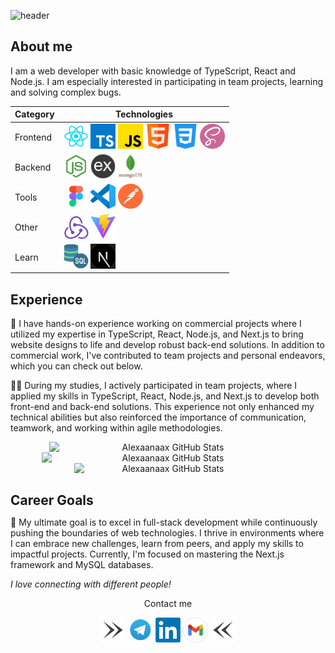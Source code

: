 ![header](https://capsule-render.vercel.app/api?type=wave&height=332&text=👋Hi%20,%20I'm%20Oleksandr!&reversal=false)

## About me

I am a web developer with basic knowledge of TypeScript, React and Node.js. I am especially interested in participating in team projects, learning and solving complex bugs.

<div style="margin-bottom: 20px">
<div align="center">
  <table style="display=block;">
    <thead>
      <tr>
        <th>Category</th>
        <th>Technologies</th>
      </tr>
    </thead>
    <tbody>
      <tr>
        <td>Frontend</td>
        <td>
          <a href="https://reactjs.org/" title="React" target="_blank"><img src="icons/react.png" width="40" alt="React" /></a>
          <a href="https://www.typescriptlang.org/" title="TypeScript" target="_blank"><img src="icons/typescript.png" width="40" alt="TypeScript" /></a>
          <a href="https://www.javascript.com/" title="JavaScript" target="_blank"><img src="icons/js.png" width="40" alt="JavaScript" /></a>
          <a href="https://html.com/" title="HTML" target="_blank"><img src="icons/html.png" width="40" alt="HTML" /></a>
          <a href="https://css.in.ua/" title="CSS" target="_blank"><img src="icons/css.png" width="40" alt="CSS" /></a>
          <a href="https://sass-lang.com/" title="SASS" target="_blank"><img src="icons/sass.png" width="40" alt="SASS" /></a>
        </td>
      </tr>
      <tr>
        <td>Backend</td>
        <td>
          <a href="https://nodejs.org/en" title="Node.js" target="_blank"><img src="icons/node.png" width="40" alt="Node.js" /></a>
          <a href="https://expressjs.com/ru/" title="Express" target="_blank"><img src="icons/express.png" width="40" alt="Express" /></a>
          <a href="https://www.mongodb.com/" title="MongoDB" target="_blank"><img src="icons/mongodb.png" height="40" width="40" alt="MongoDB" /></a>
        </td>
      </tr>
      <tr>
        <td>Tools</td>
        <td>
          <a href="https://www.figma.com/" title="Figma" target="_blank"><img src="icons/figma.png" width="40" alt="Figma" /></a>
          <a href="https://code.visualstudio.com/" title="VSCode" target="_blank"><img src="icons/vsCode.png" width="40" alt="VSCode" /></a>
          <a href="https://www.postman.com/" title="Postman" target="_blank"><img src="icons/postman.png" width="40" alt="Postman" /></a>
        </td>
      </tr>
      <tr>
        <td>Other</td>
        <td>
          <a href="https://redux.js.org/" title="Redux" target="_blank"><img src="icons/redux.png" width="40" alt="Redux" /></a>
          <a href="https://vitejs.dev/" title="Vite" target="_blank"><img src="icons/vite.png" width="40" alt="Vite" /></a>
        </td>
      </tr>
      <tr>
        <td>Learn</td>
        <td>
          <a href="https://www.mysql.com/" title="MySQL" target="_blank"><img src="icons/sql.png" width="40" alt="MySQL" /></a>
          <a href="https://nextjs.org/" title="Next" target="_blank"><img src="icons/next.png" width="40" alt="Next" /></a>
        </td>
      </tr>
    </tbody>
  </table>
</div>
</div>

<h2>Experience</h2>

🚀 I have hands-on experience working on commercial projects where I utilized my expertise in TypeScript, React, Node.js, and Next.js to bring website designs to life and develop robust back-end solutions. In addition to commercial work, I've contributed to team projects and personal endeavors, which you can check out below.

👨‍💻 During my studies, I actively participated in team projects, where I applied my skills in TypeScript, React, Node.js, and Next.js to develop both front-end and back-end solutions. This experience not only enhanced my technical abilities but also reinforced the importance of communication, teamwork, and working within agile methodologies.

<div align="center" style="display: flex; justify-content: center; flex-wrap: wrap; margin-bottom: 20px">
<img src="https://github-readme-stats.vercel.app/api?username=Alexaanaax&theme=tokyonight&show_icons=true&hide_border=true&count_private=true" alt="Alexaanaax GitHub Stats" width="380"/>

<img src="https://github-readme-streak-stats.herokuapp.com/?user=Alexaanaax&theme=tokyonight&hide_border=true" alt="Alexaanaax GitHub Stats" width="405"/>

<img src="https://github-readme-stats.vercel.app/api/top-langs/?username=Alexaanaax&theme=tokyonight&show_icons=true&hide_border=true&layout=compact" alt="Alexaanaax GitHub Stats" width="300"/>
</div>

<h2 style="margin-bottom: 0;">Career Goals</h2>

🎯 My ultimate goal is to excel in full-stack development while continuously pushing the boundaries of web technologies. I thrive in environments where I can embrace new challenges, learn from peers, and apply my skills to impactful projects. Currently, I'm focused on mastering the Next.js framework and MySQL databases.

<em>I love connecting with different people!</em>

<div align="center">
<p>Сontact me</p>
<img src="icons/right.png" width="40" />
  <a href="https://t.me/chornovi1" title="Telegram" target="_blank"><img src="icons/tg.png" width="40" alt="Telegram" /></a>
  <a href="www.linkedin.com/in/oleksandr-halahalenko" title="LinkedIn" target="_blank"><img src="icons/linkedIn.webp" width="40" alt="LinkedIn" /></a>
  <a href="mailto:o.halahalenko@gmail.com"><img src="icons/gmail.png" width="40" alt="Gmail" /></a>
  <img src="icons/left.png" width="40" />
</div>
